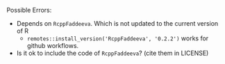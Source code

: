 Possible Errors:
* Depends on `RcppFaddeeva`. Which is not updated to the current version of R
  * `remotes::install_version('RcppFaddeeva', '0.2.2')` works for github workflows.
* Is it ok to include the code of `RcppFaddeeva`? (cite them in LICENSE)
